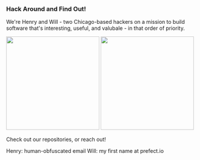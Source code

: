 ### Hack Around and Find Out!

We're Henry and Will - two Chicago-based hackers on a mission to build software that's interesting, useful, and valubale - in that order of priority.


<image src="https://user-images.githubusercontent.com/26799928/236067471-7cb9cfb6-7fc0-43dc-9682-8eb0e8131b0d.jpeg" width="250" height="250"> <image src="https://user-images.githubusercontent.com/26799928/236067498-573d7e1f-51fd-49ae-9b79-3417226f89af.jpeg" width="250" height="250">

Check out our repositories, or reach out!

Henry: human-obfuscated email
Will: my first name at prefect.io
